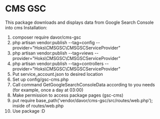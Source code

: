 # CMS GSC
This package downloads and displays data from Google Search Console into cms
Installation:
1. composer require davor/cms-gsc
2. php artisan vendor:publish --tag=config --provider="Hoks\CMSGSC\CMSGSCServiceProvider"
3. php artisan vendor:publish --tag=views --provider="Hoks\CMSGSC\CMSGSCServiceProvider"
4. php artisan vendor:publish --tag=controllers --provider="Hoks\CMSGSC\CMSGSCServiceProvider"
5. Put service_account.json to desired location
6. Set up config/gsc-cms.php
7. Call command GetGoogleSearchConsoleData according to you needs (for example, once a day at 03:00)
8. Make permission to access package pages (gsc-cms)
9. put require base_path('vendor/davor/cms-gsc/src/routes/web.php'); inside of routes/web.php
10. Use package :D

